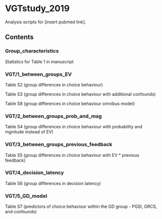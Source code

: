 # VGTstudy_2019
Analysis scripts for [insert pubmed link].

## Contents

### Group_characteristics

Statisitcs for Table 1 in manuscript

### VGT/1_between_groups_EV

Table S2 (group differences in choice behaviour)

Table S3 (group differences in choice behaviour with additional confounds)

Table S8 (group differences in choice behaviour omnibus model)

### VGT/2_between_groups_prob_and_mag

Table S4 (group differences in choice behaviour with probability and mgnitude instead of EV)

### VGT/3_between_groups_previous_feedback

Table S5 (group differences in choice behaviour with EV * previous feedback)

### VGT/4_decision_latency

Table S6 (group differences in decision latency)

### VGT/5_GD_model

Table S7 (predictors of choice behaviour within the GD group - PGSI, GRCS, and confounds)



#### 